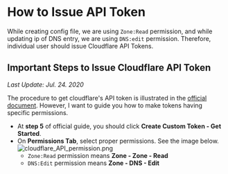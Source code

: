 # How to Issue API Token
While creating config file, we are using `Zone:Read` permission, and while updating ip of DNS entry, we are using `DNS:edit` permission. Therefore, individual user should issue Cloudflare API Tokens.  

## Important Steps to Issue Cloudflare API Token
*Last Update: Jul. 24. 2020*<br>  

The procedure to get cloudflare's API token is illustrated in the [official document](https://support.cloudflare.com/hc/en-us/articles/200167836-Managing-API-Tokens-and-Keys#12345680).
However, I want to guide you how to make tokens having specific permissions.  

- At **step 5** of official guide, you should click **Create Custom Token - Get Started**.
- On **Permissions Tab**, select proper permissions. See the image below.  
  ![cloudflare_API_permission.png](https://github.com/hyecheol123/Cloudflare-Public-Dynamic-IP-Update/blob/master/docs/images/cloudflare_API_permission.png?raw=true)
  - `Zone:Read` permission means **Zone - Zone - Read**
  - `DNS:Edit` permission means **Zone - DNS - Edit**